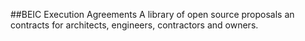 ##BEIC Execution Agreements
A library of open source proposals an contracts for architects, engineers, contractors and owners.
